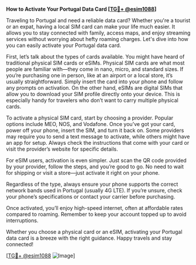 **How to Activate Your Portugal Data Card [[TG💪+ @esim1088](https://t.me/s/esim1088)]**

Traveling to Portugal and need a reliable data card? Whether you're a tourist or an expat, having a local SIM card can make your life much easier. It allows you to stay connected with family, access maps, and enjoy streaming services without worrying about hefty roaming charges. Let's dive into how you can easily activate your Portugal data card.

First, let’s talk about the types of cards available. You might have heard of traditional physical SIM cards or eSIMs. Physical SIM cards are what most people are familiar with—they come in nano, micro, and standard sizes. If you’re purchasing one in person, like at an airport or a local store, it’s usually straightforward. Simply insert the card into your phone and follow any prompts on activation. On the other hand, eSIMs are digital SIMs that allow you to download your SIM profile directly onto your device. This is especially handy for travelers who don’t want to carry multiple physical cards.

To activate a physical SIM card, start by choosing a provider. Popular options include MEO, NOS, and Vodafone. Once you’ve got your card, power off your phone, insert the SIM, and turn it back on. Some providers may require you to send a text message to activate, while others might have an app for setup. Always check the instructions that come with your card or visit the provider’s website for specific details.

For eSIM users, activation is even simpler. Just scan the QR code provided by your provider, follow the steps, and you’re good to go. No need to wait for shipping or visit a store—just activate it right on your phone.

Regardless of the type, always ensure your phone supports the correct network bands used in Portugal (usually 4G LTE). If you’re unsure, check your phone’s specifications or contact your carrier before purchasing.

Once activated, you’ll enjoy high-speed internet, often at affordable rates compared to roaming. Remember to keep your account topped up to avoid interruptions.

Whether you choose a physical card or an eSIM, activating your Portugal data card is a breeze with the right guidance. Happy travels and stay connected!

[[TG💪+ @esim1088](https://t.me/s/esim1088) ![Image](https://i.postimg.cc/Y0z9fWf4/image.png)]